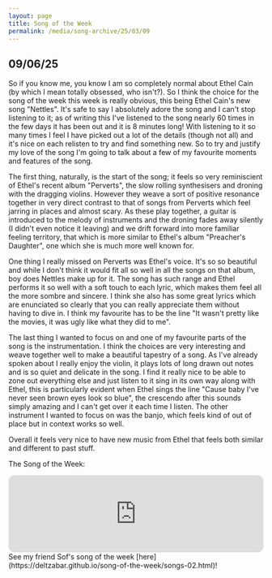 ```yaml
---
layout: page
title: Song of the Week
permalink: /media/song-archive/25/03/09
---
```


## 09/06/25

So if you know me, you know I am so completely normal about Ethel Cain (by which I mean totally obsessed, who isn't?). So I think the choice for the song of the week this week is really obvious, this being Ethel Cain's new song "Nettles". It's safe to say I absolutely adore the song and I can't stop listening to it; as of writing this I've listened to the song nearly 60 times in the few days it has been out and it is 8 minutes long! With listening to it so many times I feel I have picked out a lot of the details (though not all) and it's nice on each relisten to try and find something new. So to try and justify my love of the song I'm going to talk about a few of my favourite moments and features of the song.

The first thing, naturally, is the start of the song; it feels so very reminiscient of Ethel's recent album "Perverts", the slow rolling synthesisers and droning with the dragging violins. However they weave a sort of positive resonance together in very direct contrast to that of songs from Perverts which feel jarring in places and almost scary. As these play together, a guitar is introduced to the melody of instruments and the droning fades away silently (I didn't even notice it leaving) and we drift forward into more familiar feeling territory, that which is more similar to Ethel's album "Preacher's Daughter", one which she is much more well known for.

One thing I really missed on Perverts was Ethel's voice. It's so so beautiful and while I don't think it would fit all so well in all the songs on that album, boy does Nettles make up for it. The song has such range and Ethel performs it so well with a soft touch to each lyric, which makes them feel all the more sombre and sincere. I think she also has some great lyrics which are enunciated so clearly that you can really appreciate them without having to dive in. I think my favourite has to be the line "It wasn't pretty like the movies, it was ugly like what they did to me".

The last thing I wanted to focus on and one of my favourite parts of the song is the instrumentation. I think the choices are very interesting and weave together well to make a beautiful tapestry of a song. As I've already spoken about I really enjoy the violin, it plays lots of long drawn out notes and is so quiet and delicate in the song. I find it really nice to be able to zone out everything else and just listen to it sing in its own way along with Ethel, this is particularly evident when Ethel sings the line "Cause baby I've never seen brown eyes look so blue", the crescendo after this sounds simply amazing and I can't get over it each time I listen. The other instrument I wanted to focus on was the banjo, which feels kind of out of place but in context works so well.

Overall it feels very nice to have new music from Ethel that feels both similar and different to past stuff.

The Song of the Week:

<iframe style="border-radius:12px" src="https://open.spotify.com/embed/track/3xoM5gZ2RVQqLkjqEgrJ4x?utm_source=generator" width="100%" height="152" frameBorder="0" allowfullscreen="" allow="autoplay; clipboard-write; encrypted-media; fullscreen; picture-in-picture" loading="lazy"></iframe>

<br>
See my friend Sof's song of the week [here](https://deltzabar.github.io/song-of-the-week/songs-02.html)!
